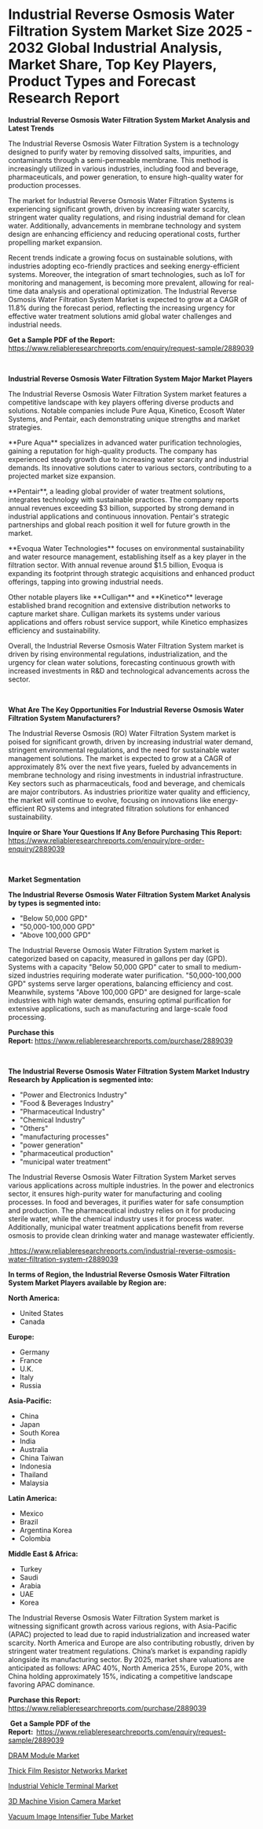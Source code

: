 <p><h1>Industrial Reverse Osmosis Water Filtration System Market Size 2025 - 2032 Global Industrial Analysis, Market Share, Top Key Players, Product Types and Forecast Research Report</h1></p><p><strong>Industrial Reverse Osmosis Water Filtration System Market Analysis and Latest Trends</strong></p>
<p><p>The Industrial Reverse Osmosis Water Filtration System is a technology designed to purify water by removing dissolved salts, impurities, and contaminants through a semi-permeable membrane. This method is increasingly utilized in various industries, including food and beverage, pharmaceuticals, and power generation, to ensure high-quality water for production processes. </p><p>The market for Industrial Reverse Osmosis Water Filtration Systems is experiencing significant growth, driven by increasing water scarcity, stringent water quality regulations, and rising industrial demand for clean water. Additionally, advancements in membrane technology and system design are enhancing efficiency and reducing operational costs, further propelling market expansion.</p><p>Recent trends indicate a growing focus on sustainable solutions, with industries adopting eco-friendly practices and seeking energy-efficient systems. Moreover, the integration of smart technologies, such as IoT for monitoring and management, is becoming more prevalent, allowing for real-time data analysis and operational optimization. The Industrial Reverse Osmosis Water Filtration System Market is expected to grow at a CAGR of 11.8% during the forecast period, reflecting the increasing urgency for effective water treatment solutions amid global water challenges and industrial needs.</p></p>
<p><strong>Get a Sample PDF of the Report:&nbsp;</strong> <a href="https://www.reliableresearchreports.com/enquiry/request-sample/2889039?utm_campaign=3369&utm_medium=2&utm_source=Github&utm_content=ia&utm_term=14032025&utm_id=industrial-reverse-osmosis-water-filtration-system">https://www.reliableresearchreports.com/enquiry/request-sample/2889039</a></p>
<p>&nbsp;</p>
<p><strong>Industrial Reverse Osmosis Water Filtration System Major Market Players</strong></p>
<p><p>The Industrial Reverse Osmosis Water Filtration System market features a competitive landscape with key players offering diverse products and solutions. Notable companies include Pure Aqua, Kinetico, Ecosoft Water Systems, and Pentair, each demonstrating unique strengths and market strategies.</p><p>**Pure Aqua** specializes in advanced water purification technologies, gaining a reputation for high-quality products. The company has experienced steady growth due to increasing water scarcity and industrial demands. Its innovative solutions cater to various sectors, contributing to a projected market size expansion.</p><p>**Pentair**, a leading global provider of water treatment solutions, integrates technology with sustainable practices. The company reports annual revenues exceeding $3 billion, supported by strong demand in industrial applications and continuous innovation. Pentair's strategic partnerships and global reach position it well for future growth in the market.</p><p>**Evoqua Water Technologies** focuses on environmental sustainability and water resource management, establishing itself as a key player in the filtration sector. With annual revenue around $1.5 billion, Evoqua is expanding its footprint through strategic acquisitions and enhanced product offerings, tapping into growing industrial needs.</p><p>Other notable players like **Culligan** and **Kinetico** leverage established brand recognition and extensive distribution networks to capture market share. Culligan markets its systems under various applications and offers robust service support, while Kinetico emphasizes efficiency and sustainability.</p><p>Overall, the Industrial Reverse Osmosis Water Filtration System market is driven by rising environmental regulations, industrialization, and the urgency for clean water solutions, forecasting continuous growth with increased investments in R&D and technological advancements across the sector.</p></p>
<p>&nbsp;</p>
<p><strong>What Are The Key Opportunities For Industrial Reverse Osmosis Water Filtration System Manufacturers?</strong></p>
<p><p>The Industrial Reverse Osmosis (RO) Water Filtration System market is poised for significant growth, driven by increasing industrial water demand, stringent environmental regulations, and the need for sustainable water management solutions. The market is expected to grow at a CAGR of approximately 8% over the next five years, fueled by advancements in membrane technology and rising investments in industrial infrastructure. Key sectors such as pharmaceuticals, food and beverage, and chemicals are major contributors. As industries prioritize water quality and efficiency, the market will continue to evolve, focusing on innovations like energy-efficient RO systems and integrated filtration solutions for enhanced sustainability.</p></p>
<p><strong>Inquire or Share Your Questions If Any Before Purchasing This Report:</strong> <a href="https://www.reliableresearchreports.com/enquiry/pre-order-enquiry/2889039?utm_campaign=3369&utm_medium=2&utm_source=Github&utm_content=ia&utm_term=14032025&utm_id=industrial-reverse-osmosis-water-filtration-system">https://www.reliableresearchreports.com/enquiry/pre-order-enquiry/2889039</a></p>
<p>&nbsp;</p>
<p><strong>Market Segmentation</strong></p>
<p><strong>The Industrial Reverse Osmosis Water Filtration System Market Analysis by types is segmented into:</strong></p>
<p><ul><li>"Below 50,000 GPD"</li><li>"50,000-100,000 GPD"</li><li>"Above 100,000 GPD"</li></ul></p>
<p><p>The Industrial Reverse Osmosis Water Filtration System market is categorized based on capacity, measured in gallons per day (GPD). Systems with a capacity "Below 50,000 GPD" cater to small to medium-sized industries requiring moderate water purification. "50,000-100,000 GPD" systems serve larger operations, balancing efficiency and cost. Meanwhile, systems "Above 100,000 GPD" are designed for large-scale industries with high water demands, ensuring optimal purification for extensive applications, such as manufacturing and large-scale food processing.</p></p>
<p><strong>Purchase this Report:&nbsp;</strong><a href="https://www.reliableresearchreports.com/purchase/2889039?utm_campaign=3369&utm_medium=2&utm_source=Github&utm_content=ia&utm_term=14032025&utm_id=industrial-reverse-osmosis-water-filtration-system">https://www.reliableresearchreports.com/purchase/2889039</a></p>
<p>&nbsp;</p>
<p><strong>The Industrial Reverse Osmosis Water Filtration System Market Industry Research by Application is segmented into:</strong></p>
<p><ul><li>"Power and Electronics Industry"</li><li>"Food & Beverages Industry"</li><li>"Pharmaceutical Industry"</li><li>"Chemical Industry"</li><li>"Others"</li><li>"manufacturing processes"</li><li>"power generation"</li><li>"pharmaceutical production"</li><li>"municipal water treatment"</li></ul></p>
<p><p>The Industrial Reverse Osmosis Water Filtration System Market serves various applications across multiple industries. In the power and electronics sector, it ensures high-purity water for manufacturing and cooling processes. In food and beverages, it purifies water for safe consumption and production. The pharmaceutical industry relies on it for producing sterile water, while the chemical industry uses it for process water. Additionally, municipal water treatment applications benefit from reverse osmosis to provide clean drinking water and manage wastewater efficiently.</p></p>
<p><a href="https://www.reliableresearchreports.com/industrial-reverse-osmosis-water-filtration-system-r2889039?utm_campaign=3369&utm_medium=2&utm_source=Github&utm_content=ia&utm_term=14032025&utm_id=industrial-reverse-osmosis-water-filtration-system">&nbsp;https://www.reliableresearchreports.com/industrial-reverse-osmosis-water-filtration-system-r2889039</a></p>
<p><strong>In terms of Region, the Industrial Reverse Osmosis Water Filtration System Market Players available by Region are:</strong></p>
<p>
    <p> <strong> North America: </strong>
        <ul>
            <li>United States</li>
            <li>Canada</li>
        </ul>
        </p> 
    <p> <strong> Europe: </strong>
        <ul>
            <li>Germany</li>
            <li>France</li>
            <li>U.K.</li>
            <li>Italy</li>
            <li>Russia</li>
        </ul>
        </p> 
    <p> <strong> Asia-Pacific: </strong>
        <ul>
            <li>China</li>
            <li>Japan</li>
            <li>South Korea</li>
            <li>India</li>
            <li>Australia</li>
            <li>China Taiwan</li>
            <li>Indonesia</li>
            <li>Thailand</li>
            <li>Malaysia</li>
        </ul>
        </p> 
    <p> <strong> Latin America: </strong>
        <ul>
            <li>Mexico</li>
            <li>Brazil</li>
            <li>Argentina Korea</li>
            <li>Colombia</li>
        </ul>
        </p> 
    <p> <strong> Middle East & Africa: </strong>
        <ul>
            <li>Turkey</li>
            <li>Saudi</li>
            <li>Arabia</li>
            <li>UAE</li>
            <li>Korea</li>
        </ul>
    </p>
    </p>
<p><p>The Industrial Reverse Osmosis Water Filtration System market is witnessing significant growth across various regions, with Asia-Pacific (APAC) projected to lead due to rapid industrialization and increased water scarcity. North America and Europe are also contributing robustly, driven by stringent water treatment regulations. China’s market is expanding rapidly alongside its manufacturing sector. By 2025, market share valuations are anticipated as follows: APAC 40%, North America 25%, Europe 20%, with China holding approximately 15%, indicating a competitive landscape favoring APAC dominance.</p></p>
<p><strong>Purchase this Report: </strong><a href="https://www.reliableresearchreports.com/purchase/2889039?utm_campaign=3369&utm_medium=2&utm_source=Github&utm_content=ia&utm_term=14032025&utm_id=industrial-reverse-osmosis-water-filtration-system">https://www.reliableresearchreports.com/purchase/2889039</a></p>
<p>&nbsp;<strong>Get a Sample PDF of the Report:&nbsp;&nbsp;</strong><a href="https://www.reliableresearchreports.com/enquiry/request-sample/2889039?utm_campaign=3369&utm_medium=2&utm_source=Github&utm_content=ia&utm_term=14032025&utm_id=industrial-reverse-osmosis-water-filtration-system">https://www.reliableresearchreports.com/enquiry/request-sample/2889039</a></p>
<p><strong></strong></p>
<p><p><a href="https://www.linkedin.com/pulse/comprehensive-study-dram-module-market-projected-cagr-137-from-y8rhc?utm_campaign=3369&utm_medium=2&utm_source=Github&utm_content=ia&utm_term=14032025&utm_id=industrial-reverse-osmosis-water-filtration-system">DRAM Module Market</a></p><p><a href="https://www.linkedin.com/pulse/future-revenue-market-insights-thick-film-resistor-networks-qxp5f?utm_campaign=3369&utm_medium=2&utm_source=Github&utm_content=ia&utm_term=14032025&utm_id=industrial-reverse-osmosis-water-filtration-system">Thick Film Resistor Networks Market</a></p><p><a href="https://www.linkedin.com/pulse/market-dynamics-detailed-examination-industrial-vehicle-n1soe?utm_campaign=3369&utm_medium=2&utm_source=Github&utm_content=ia&utm_term=14032025&utm_id=industrial-reverse-osmosis-water-filtration-system">Industrial Vehicle Terminal Market</a></p><p><a href="https://github.com/popoialraih3/Market-Research-Report-List-1/blob/main/3d-machine-vision-camera-market.md?utm_campaign=3369&utm_medium=2&utm_source=Github&utm_content=ia&utm_term=14032025&utm_id=industrial-reverse-osmosis-water-filtration-system">3D Machine Vision Camera Market</a></p><p><a href="https://www.linkedin.com/pulse/aligning-strategies-vacuum-image-intensifier-tube-market-insights-pcxwf?utm_campaign=3369&utm_medium=2&utm_source=Github&utm_content=ia&utm_term=14032025&utm_id=industrial-reverse-osmosis-water-filtration-system">Vacuum Image Intensifier Tube Market</a></p></p>